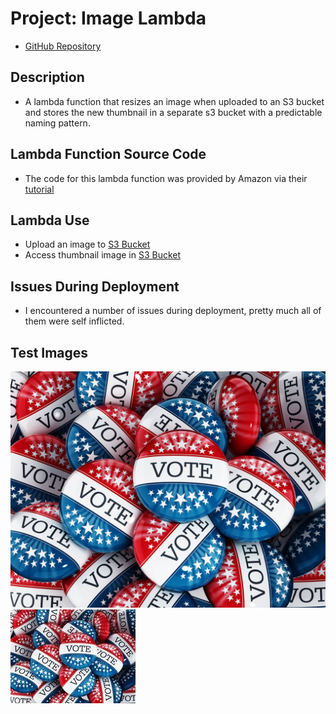 # Project: Image Lambda

- [GitHub Repository](https://github.com/simon-panek/image-lambda)

## Description

- A lambda function that resizes an image when uploaded to an S3 bucket and stores the new thumbnail in a separate s3 bucket with a predictable naming pattern.

## Lambda Function Source Code

- The code for this lambda function was provided by Amazon via their [tutorial](https://docs.aws.amazon.com/lambda/latest/dg/with-s3-example.html)

## Lambda Use

- Upload an image to [S3 Bucket]()
- Access thumbnail image in [S3 Bucket]()

## Issues During Deployment

- I encountered a number of issues during deployment, pretty much all of them were self inflicted.

## Test Images

![Upload Image](vote-buttons-2.jpg)
![Thumbnail Image](resized-vote-buttons-2.jpg)
